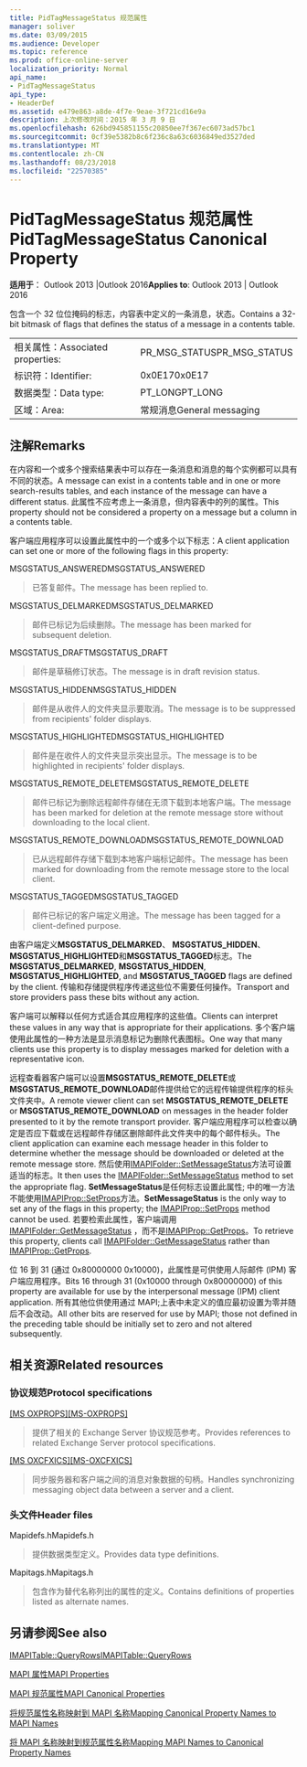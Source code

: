 ```yaml
---
title: PidTagMessageStatus 规范属性
manager: soliver
ms.date: 03/09/2015
ms.audience: Developer
ms.topic: reference
ms.prod: office-online-server
localization_priority: Normal
api_name:
- PidTagMessageStatus
api_type:
- HeaderDef
ms.assetid: e479e863-a8de-4f7e-9eae-3f721cd16e9a
description: 上次修改时间：2015 年 3 月 9 日
ms.openlocfilehash: 626bd945851155c20850ee7f367ec6073ad57bc1
ms.sourcegitcommit: 0cf39e5382b8c6f236c8a63c6036849ed3527ded
ms.translationtype: MT
ms.contentlocale: zh-CN
ms.lasthandoff: 08/23/2018
ms.locfileid: "22570385"
---
```

# <a name="pidtagmessagestatus-canonical-property"></a><span data-ttu-id="bfbd6-103">PidTagMessageStatus 规范属性</span><span class="sxs-lookup"><span data-stu-id="bfbd6-103">PidTagMessageStatus Canonical Property</span></span>

  
  
<span data-ttu-id="bfbd6-104">**适用于**： Outlook 2013 |Outlook 2016</span><span class="sxs-lookup"><span data-stu-id="bfbd6-104">**Applies to**: Outlook 2013 | Outlook 2016</span></span> 
  
<span data-ttu-id="bfbd6-105">包含一个 32 位位掩码的标志，内容表中定义的一条消息，状态。</span><span class="sxs-lookup"><span data-stu-id="bfbd6-105">Contains a 32-bit bitmask of flags that defines the status of a message in a contents table.</span></span> 
  
|||
|:-----|:-----|
|<span data-ttu-id="bfbd6-106">相关属性：</span><span class="sxs-lookup"><span data-stu-id="bfbd6-106">Associated properties:</span></span>  <br/> |<span data-ttu-id="bfbd6-107">PR_MSG_STATUS</span><span class="sxs-lookup"><span data-stu-id="bfbd6-107">PR_MSG_STATUS</span></span>  <br/> |
|<span data-ttu-id="bfbd6-108">标识符：</span><span class="sxs-lookup"><span data-stu-id="bfbd6-108">Identifier:</span></span>  <br/> |<span data-ttu-id="bfbd6-109">0x0E17</span><span class="sxs-lookup"><span data-stu-id="bfbd6-109">0x0E17</span></span>  <br/> |
|<span data-ttu-id="bfbd6-110">数据类型：</span><span class="sxs-lookup"><span data-stu-id="bfbd6-110">Data type:</span></span>  <br/> |<span data-ttu-id="bfbd6-111">PT_LONG</span><span class="sxs-lookup"><span data-stu-id="bfbd6-111">PT_LONG</span></span>  <br/> |
|<span data-ttu-id="bfbd6-112">区域：</span><span class="sxs-lookup"><span data-stu-id="bfbd6-112">Area:</span></span>  <br/> |<span data-ttu-id="bfbd6-113">常规消息</span><span class="sxs-lookup"><span data-stu-id="bfbd6-113">General messaging</span></span>  <br/> |
   
## <a name="remarks"></a><span data-ttu-id="bfbd6-114">注解</span><span class="sxs-lookup"><span data-stu-id="bfbd6-114">Remarks</span></span>

<span data-ttu-id="bfbd6-115">在内容和一个或多个搜索结果表中可以存在一条消息和消息的每个实例都可以具有不同的状态。</span><span class="sxs-lookup"><span data-stu-id="bfbd6-115">A message can exist in a contents table and in one or more search-results tables, and each instance of the message can have a different status.</span></span> <span data-ttu-id="bfbd6-116">此属性不应考虑上一条消息，但内容表中的列的属性。</span><span class="sxs-lookup"><span data-stu-id="bfbd6-116">This property should not be considered a property on a message but a column in a contents table.</span></span> 
  
<span data-ttu-id="bfbd6-117">客户端应用程序可以设置此属性中的一个或多个以下标志：</span><span class="sxs-lookup"><span data-stu-id="bfbd6-117">A client application can set one or more of the following flags in this property:</span></span> 
  
<span data-ttu-id="bfbd6-118">MSGSTATUS_ANSWERED</span><span class="sxs-lookup"><span data-stu-id="bfbd6-118">MSGSTATUS_ANSWERED</span></span> 
  
> <span data-ttu-id="bfbd6-119">已答复邮件。</span><span class="sxs-lookup"><span data-stu-id="bfbd6-119">The message has been replied to.</span></span> 
    
<span data-ttu-id="bfbd6-120">MSGSTATUS_DELMARKED</span><span class="sxs-lookup"><span data-stu-id="bfbd6-120">MSGSTATUS_DELMARKED</span></span> 
  
> <span data-ttu-id="bfbd6-121">邮件已标记为后续删除。</span><span class="sxs-lookup"><span data-stu-id="bfbd6-121">The message has been marked for subsequent deletion.</span></span> 
    
<span data-ttu-id="bfbd6-122">MSGSTATUS_DRAFT</span><span class="sxs-lookup"><span data-stu-id="bfbd6-122">MSGSTATUS_DRAFT</span></span> 
  
> <span data-ttu-id="bfbd6-123">邮件是草稿修订状态。</span><span class="sxs-lookup"><span data-stu-id="bfbd6-123">The message is in draft revision status.</span></span> 
    
<span data-ttu-id="bfbd6-124">MSGSTATUS_HIDDEN</span><span class="sxs-lookup"><span data-stu-id="bfbd6-124">MSGSTATUS_HIDDEN</span></span> 
  
> <span data-ttu-id="bfbd6-125">邮件是从收件人的文件夹显示要取消。</span><span class="sxs-lookup"><span data-stu-id="bfbd6-125">The message is to be suppressed from recipients' folder displays.</span></span> 
    
<span data-ttu-id="bfbd6-126">MSGSTATUS_HIGHLIGHTED</span><span class="sxs-lookup"><span data-stu-id="bfbd6-126">MSGSTATUS_HIGHLIGHTED</span></span> 
  
> <span data-ttu-id="bfbd6-127">邮件是在收件人的文件夹显示突出显示。</span><span class="sxs-lookup"><span data-stu-id="bfbd6-127">The message is to be highlighted in recipients' folder displays.</span></span> 
    
<span data-ttu-id="bfbd6-128">MSGSTATUS_REMOTE_DELETE</span><span class="sxs-lookup"><span data-stu-id="bfbd6-128">MSGSTATUS_REMOTE_DELETE</span></span> 
  
> <span data-ttu-id="bfbd6-129">邮件已标记为删除远程邮件存储在无须下载到本地客户端。</span><span class="sxs-lookup"><span data-stu-id="bfbd6-129">The message has been marked for deletion at the remote message store without downloading to the local client.</span></span> 
    
<span data-ttu-id="bfbd6-130">MSGSTATUS_REMOTE_DOWNLOAD</span><span class="sxs-lookup"><span data-stu-id="bfbd6-130">MSGSTATUS_REMOTE_DOWNLOAD</span></span> 
  
> <span data-ttu-id="bfbd6-131">已从远程邮件存储下载到本地客户端标记邮件。</span><span class="sxs-lookup"><span data-stu-id="bfbd6-131">The message has been marked for downloading from the remote message store to the local client.</span></span> 
    
<span data-ttu-id="bfbd6-132">MSGSTATUS_TAGGED</span><span class="sxs-lookup"><span data-stu-id="bfbd6-132">MSGSTATUS_TAGGED</span></span> 
  
> <span data-ttu-id="bfbd6-133">邮件已标记的客户端定义用途。</span><span class="sxs-lookup"><span data-stu-id="bfbd6-133">The message has been tagged for a client-defined purpose.</span></span>
    
<span data-ttu-id="bfbd6-134">由客户端定义**MSGSTATUS_DELMARKED**、 **MSGSTATUS_HIDDEN**、 **MSGSTATUS_HIGHLIGHTED**和**MSGSTATUS_TAGGED**标志。</span><span class="sxs-lookup"><span data-stu-id="bfbd6-134">The **MSGSTATUS_DELMARKED**, **MSGSTATUS_HIDDEN**, **MSGSTATUS_HIGHLIGHTED**, and **MSGSTATUS_TAGGED** flags are defined by the client.</span></span> <span data-ttu-id="bfbd6-135">传输和存储提供程序传递这些位不需要任何操作。</span><span class="sxs-lookup"><span data-stu-id="bfbd6-135">Transport and store providers pass these bits without any action.</span></span> 
  
<span data-ttu-id="bfbd6-136">客户端可以解释以任何方式适合其应用程序的这些值。</span><span class="sxs-lookup"><span data-stu-id="bfbd6-136">Clients can interpret these values in any way that is appropriate for their applications.</span></span> <span data-ttu-id="bfbd6-137">多个客户端使用此属性的一种方法是显示消息标记为删除代表图标。</span><span class="sxs-lookup"><span data-stu-id="bfbd6-137">One way that many clients use this property is to display messages marked for deletion with a representative icon.</span></span> 
  
<span data-ttu-id="bfbd6-138">远程查看器客户端可以设置**MSGSTATUS_REMOTE_DELETE**或**MSGSTATUS_REMOTE_DOWNLOAD**邮件提供给它的远程传输提供程序的标头文件夹中。</span><span class="sxs-lookup"><span data-stu-id="bfbd6-138">A remote viewer client can set **MSGSTATUS_REMOTE_DELETE** or **MSGSTATUS_REMOTE_DOWNLOAD** on messages in the header folder presented to it by the remote transport provider.</span></span> <span data-ttu-id="bfbd6-139">客户端应用程序可以检查以确定是否应下载或在远程邮件存储区删除邮件此文件夹中的每个邮件标头。</span><span class="sxs-lookup"><span data-stu-id="bfbd6-139">The client application can examine each message header in this folder to determine whether the message should be downloaded or deleted at the remote message store.</span></span> <span data-ttu-id="bfbd6-140">然后使用[IMAPIFolder::SetMessageStatus](imapifolder-setmessagestatus.md)方法可设置适当的标志。</span><span class="sxs-lookup"><span data-stu-id="bfbd6-140">It then uses the [IMAPIFolder::SetMessageStatus](imapifolder-setmessagestatus.md) method to set the appropriate flag.</span></span> <span data-ttu-id="bfbd6-141">**SetMessageStatus**是任何标志设置此属性; 中的唯一方法不能使用[IMAPIProp::SetProps](imapiprop-setprops.md)方法。</span><span class="sxs-lookup"><span data-stu-id="bfbd6-141">**SetMessageStatus** is the only way to set any of the flags in this property; the [IMAPIProp::SetProps](imapiprop-setprops.md) method cannot be used.</span></span> <span data-ttu-id="bfbd6-142">若要检索此属性，客户端调用[IMAPIFolder::GetMessageStatus](imapifolder-getmessagestatus.md) ，而不是[IMAPIProp::GetProps](imapiprop-getprops.md)。</span><span class="sxs-lookup"><span data-stu-id="bfbd6-142">To retrieve this property, clients call [IMAPIFolder::GetMessageStatus](imapifolder-getmessagestatus.md) rather than [IMAPIProp::GetProps](imapiprop-getprops.md).</span></span>
  
<span data-ttu-id="bfbd6-143">位 16 到 31 (通过 0x80000000 0x10000)，此属性是可供使用人际邮件 (IPM) 客户端应用程序。</span><span class="sxs-lookup"><span data-stu-id="bfbd6-143">Bits 16 through 31 (0x10000 through 0x80000000) of this property are available for use by the interpersonal message (IPM) client application.</span></span> <span data-ttu-id="bfbd6-144">所有其他位供使用通过 MAPI;上表中未定义的值应最初设置为零并随后不会改动。</span><span class="sxs-lookup"><span data-stu-id="bfbd6-144">All other bits are reserved for use by MAPI; those not defined in the preceding table should be initially set to zero and not altered subsequently.</span></span> 
  
## <a name="related-resources"></a><span data-ttu-id="bfbd6-145">相关资源</span><span class="sxs-lookup"><span data-stu-id="bfbd6-145">Related resources</span></span>

### <a name="protocol-specifications"></a><span data-ttu-id="bfbd6-146">协议规范</span><span class="sxs-lookup"><span data-stu-id="bfbd6-146">Protocol specifications</span></span>

<span data-ttu-id="bfbd6-147">[[MS OXPROPS]](http://msdn.microsoft.com/library/f6ab1613-aefe-447d-a49c-18217230b148%28Office.15%29.aspx)</span><span class="sxs-lookup"><span data-stu-id="bfbd6-147">[[MS-OXPROPS]](http://msdn.microsoft.com/library/f6ab1613-aefe-447d-a49c-18217230b148%28Office.15%29.aspx)</span></span>
  
> <span data-ttu-id="bfbd6-148">提供了相关的 Exchange Server 协议规范参考。</span><span class="sxs-lookup"><span data-stu-id="bfbd6-148">Provides references to related Exchange Server protocol specifications.</span></span>
    
<span data-ttu-id="bfbd6-149">[[MS OXCFXICS]](http://msdn.microsoft.com/library/b9752f3d-d50d-44b8-9e6b-608a117c8532%28Office.15%29.aspx)</span><span class="sxs-lookup"><span data-stu-id="bfbd6-149">[[MS-OXCFXICS]](http://msdn.microsoft.com/library/b9752f3d-d50d-44b8-9e6b-608a117c8532%28Office.15%29.aspx)</span></span>
  
> <span data-ttu-id="bfbd6-150">同步服务器和客户端之间的消息对象数据的句柄。</span><span class="sxs-lookup"><span data-stu-id="bfbd6-150">Handles synchronizing messaging object data between a server and a client.</span></span>
    
### <a name="header-files"></a><span data-ttu-id="bfbd6-151">头文件</span><span class="sxs-lookup"><span data-stu-id="bfbd6-151">Header files</span></span>

<span data-ttu-id="bfbd6-152">Mapidefs.h</span><span class="sxs-lookup"><span data-stu-id="bfbd6-152">Mapidefs.h</span></span>
  
> <span data-ttu-id="bfbd6-153">提供数据类型定义。</span><span class="sxs-lookup"><span data-stu-id="bfbd6-153">Provides data type definitions.</span></span>
    
<span data-ttu-id="bfbd6-154">Mapitags.h</span><span class="sxs-lookup"><span data-stu-id="bfbd6-154">Mapitags.h</span></span>
  
> <span data-ttu-id="bfbd6-155">包含作为替代名称列出的属性的定义。</span><span class="sxs-lookup"><span data-stu-id="bfbd6-155">Contains definitions of properties listed as alternate names.</span></span>
    
## <a name="see-also"></a><span data-ttu-id="bfbd6-156">另请参阅</span><span class="sxs-lookup"><span data-stu-id="bfbd6-156">See also</span></span>



[<span data-ttu-id="bfbd6-157">IMAPITable::QueryRows</span><span class="sxs-lookup"><span data-stu-id="bfbd6-157">IMAPITable::QueryRows</span></span>](imapitable-queryrows.md)


[<span data-ttu-id="bfbd6-158">MAPI 属性</span><span class="sxs-lookup"><span data-stu-id="bfbd6-158">MAPI Properties</span></span>](mapi-properties.md)
  
[<span data-ttu-id="bfbd6-159">MAPI 规范属性</span><span class="sxs-lookup"><span data-stu-id="bfbd6-159">MAPI Canonical Properties</span></span>](mapi-canonical-properties.md)
  
[<span data-ttu-id="bfbd6-160">将规范属性名称映射到 MAPI 名称</span><span class="sxs-lookup"><span data-stu-id="bfbd6-160">Mapping Canonical Property Names to MAPI Names</span></span>](mapping-canonical-property-names-to-mapi-names.md)
  
[<span data-ttu-id="bfbd6-161">将 MAPI 名称映射到规范属性名称</span><span class="sxs-lookup"><span data-stu-id="bfbd6-161">Mapping MAPI Names to Canonical Property Names</span></span>](mapping-mapi-names-to-canonical-property-names.md)

